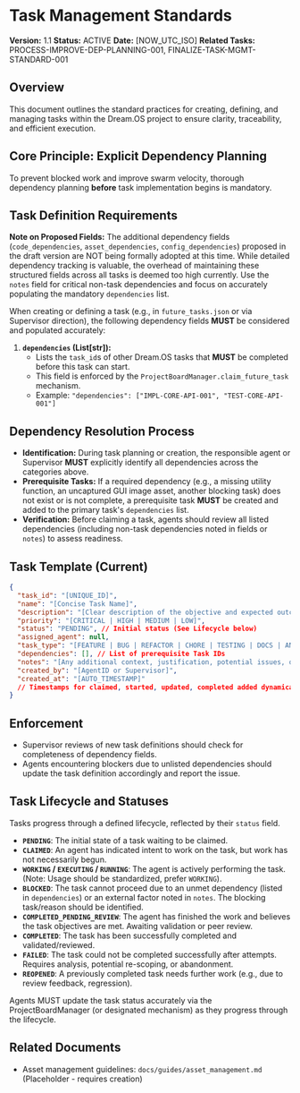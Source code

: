 # Task Management Standards

**Version:** 1.1
**Status:** ACTIVE
**Date:** [NOW_UTC_ISO]
**Related Tasks:** PROCESS-IMPROVE-DEP-PLANNING-001, FINALIZE-TASK-MGMT-STANDARD-001

## Overview

This document outlines the standard practices for creating, defining, and managing
tasks within the Dream.OS project to ensure clarity, traceability, and
efficient execution.

## Core Principle: Explicit Dependency Planning

To prevent blocked work and improve swarm velocity, thorough dependency planning
**before** task implementation begins is mandatory.

## Task Definition Requirements

**Note on Proposed Fields:** The additional dependency fields (`code_dependencies`, `asset_dependencies`, `config_dependencies`) proposed in the draft version are NOT being formally adopted at this time. While detailed dependency tracking is valuable, the overhead of maintaining these structured fields across all tasks is deemed too high currently. Use the `notes` field for critical non-task dependencies and focus on accurately populating the mandatory `dependencies` list.

When creating or defining a task (e.g., in `future_tasks.json` or via Supervisor
direction), the following dependency fields **MUST** be considered and populated accurately:

1.  **`dependencies` (List[str]):**
    - Lists the `task_id`s of other Dream.OS tasks that **MUST** be completed
      before this task can start.
    - This field is enforced by the `ProjectBoardManager.claim_future_task` mechanism.
    - Example: `"dependencies": ["IMPL-CORE-API-001", "TEST-CORE-API-001"]`

## Dependency Resolution Process

- **Identification:** During task planning or creation, the responsible agent or
  Supervisor **MUST** explicitly identify all dependencies across the categories
  above.
- **Prerequisite Tasks:** If a required dependency (e.g., a missing utility function,
  an uncaptured GUI image asset, another blocking task) does not exist or is
  not complete, a prerequisite task **MUST** be created and added to the primary
  task's `dependencies` list.
- **Verification:** Before claiming a task, agents should review all listed
  dependencies (including non-task dependencies noted in fields or `notes`)
  to assess readiness.

## Task Template (Current)

```json
{
  "task_id": "[UNIQUE_ID]",
  "name": "[Concise Task Name]",
  "description": "[Clear description of the objective and expected outcome]",
  "priority": "[CRITICAL | HIGH | MEDIUM | LOW]",
  "status": "PENDING", // Initial status (See Lifecycle below)
  "assigned_agent": null,
  "task_type": "[FEATURE | BUG | REFACTOR | CHORE | TESTING | DOCS | ANALYSIS | PROCESS | ONBOARDING | ...]", // Use appropriate type
  "dependencies": [], // List of prerequisite Task IDs
  "notes": "[Any additional context, justification, potential issues, or critical non-task dependencies]",
  "created_by": "[AgentID or Supervisor]",
  "created_at": "[AUTO_TIMESTAMP]"
  // Timestamps for claimed, started, updated, completed added dynamically by PBM/Agent
}
```

## Enforcement

- Supervisor reviews of new task definitions should check for completeness of
  dependency fields.
- Agents encountering blockers due to unlisted dependencies should update the
  task definition accordingly and report the issue.

## Task Lifecycle and Statuses

Tasks progress through a defined lifecycle, reflected by their `status` field.

- **`PENDING`**: The initial state of a task waiting to be claimed.
- **`CLAIMED`**: An agent has indicated intent to work on the task, but work has not necessarily begun.
- **`WORKING` / `EXECUTING` / `RUNNING`**: The agent is actively performing the task. (Note: Usage should be standardized, prefer `WORKING`).
- **`BLOCKED`**: The task cannot proceed due to an unmet dependency (listed in `dependencies`) or an external factor noted in `notes`. The blocking task/reason should be identified.
- **`COMPLETED_PENDING_REVIEW`**: The agent has finished the work and believes the task objectives are met. Awaiting validation or peer review.
- **`COMPLETED`**: The task has been successfully completed and validated/reviewed.
- **`FAILED`**: The task could not be completed successfully after attempts. Requires analysis, potential re-scoping, or abandonment.
- **`REOPENED`**: A previously completed task needs further work (e.g., due to review feedback, regression).

Agents MUST update the task status accurately via the ProjectBoardManager (or designated mechanism) as they progress through the lifecycle.

## Related Documents

- Asset management guidelines: `docs/guides/asset_management.md` (Placeholder - requires creation)
